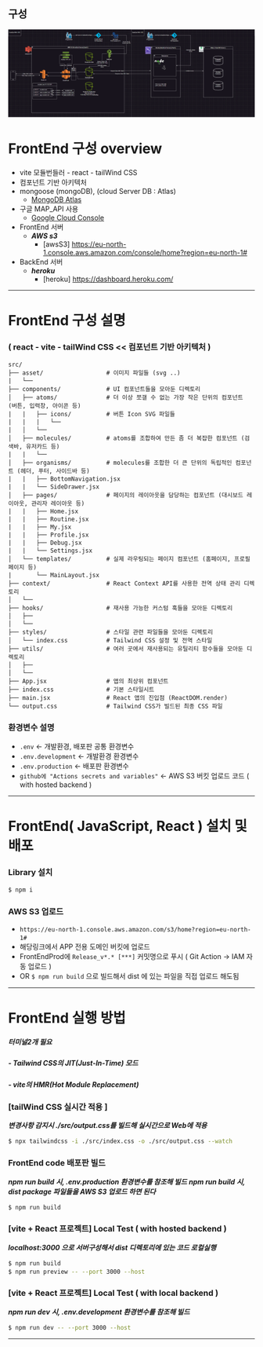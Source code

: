 ## 구성
![구성](구성도.png)

#### 
# FrontEnd 구성 overview
#### 
- vite 모듈번들러 - react - tailWind CSS
- 컴포넌트 기반 아키텍처
- mongoose (mongoDB), (cloud Server DB : Atlas)
  - [MongoDB Atlas](https://cloud.mongodb.com/v2#/org/66fcba7d069a4d43c73cf7af/projects)
- 구글 MAP_API 사용
  - [Google Cloud Console](https://console.cloud.google.com/apis/credentials?hl=ko&project=effective-brook-437306-h0)
- FrontEnd 서버
  - ***AWS s3***
    - [awsS3] https://eu-north-1.console.aws.amazon.com/console/home?region=eu-north-1#
- BackEnd 서버
  - ***heroku***
    - [heroku] https://dashboard.heroku.com/

___

#### 
# FrontEnd 구성 설명
#### 

### ( react - vite - tailWind CSS << 컴포넌트 기반 아키텍처 )
```tree
src/
├── asset/                  # 이미지 파일들 (svg ..)
|   └──                     
├── components/             # UI 컴포넌트들을 모아둔 디렉토리
│   ├── atoms/              # 더 이상 쪼갤 수 없는 가장 작은 단위의 컴포넌트 (버튼, 입력창, 아이콘 등)
|   |   ├── icons/          # 버튼 Icon SVG 파일들
|   |   |   └── 
|   │   └── 
│   ├── molecules/          # atoms를 조합하여 만든 좀 더 복잡한 컴포넌트 (검색바, 유저카드 등) 
|   |   └──
│   ├── organisms/          # molecules를 조합한 더 큰 단위의 독립적인 컴포넌트 (헤더, 푸터, 사이드바 등)
|   |   ├── BottomNavigation.jsx
|   |   └── SideDrawer.jsx
│   ├── pages/              # 페이지의 레이아웃을 담당하는 컴포넌트 (대시보드 레이아웃, 관리자 레이아웃 등)
|   |   ├── Home.jsx
|   |   ├── Routine.jsx
|   |   ├── My.jsx
|   |   ├── Profile.jsx
|   |   ├── Debug.jsx
|   |   └── Settings.jsx
│   └── templates/          # 실제 라우팅되는 페이지 컴포넌트 (홈페이지, 프로필페이지 등)
|       └── MainLayout.jsx
├── context/                # React Context API를 사용한 전역 상태 관리 디렉토리
│   └── 
├── hooks/                  # 재사용 가능한 커스텀 훅들을 모아둔 디렉토리
│   ├── 
│   └──
├── styles/                 # 스타일 관련 파일들을 모아둔 디렉토리
│   └── index.css           # Tailwind CSS 설정 및 전역 스타일
├── utils/                  # 여러 곳에서 재사용되는 유틸리티 함수들을 모아둔 디렉토리
│   ├── 
│   └── 
├── App.jsx                 # 앱의 최상위 컴포넌트
├── index.css               # 기본 스타일시트
├── main.jsx                # React 앱의 진입점 (ReactDOM.render)
└── output.css              # Tailwind CSS가 빌드된 최종 CSS 파일
```

### 환경변수 설명
  - `.env` <- 개발환경, 배포판 공통 환경변수
  - `.env.development` <- 개발환경 환경변수
  - `.env.production`  <- 배포판 환경변수
  - `github에 "Actions secrets and variables"` <- AWS S3 버킷 업로드 코드 ( with hosted backend )

___

#### 
# FrontEnd( JavaScript, React ) 설치 및 배포
#### 

### Library 설치
```bash
$ npm i
```

### AWS S3 업로드
  - `https://eu-north-1.console.aws.amazon.com/s3/home?region=eu-north-1#` 
  - 해당링크에서 APP 전용 도메인 버킷에 업로드
  - FrontEndProd에 `Release_v*.* [***]` 커밋명으로 푸시 ( Git Action -> IAM 자동 업로드 )
  - OR `$ npm run build` 으로 빌드해서 dist 에 있는 파일을 직접 업로드 해도됨

___

#### 
# FrontEnd 실행 방법 
##### 터미널2개 필요
#####  - Tailwind CSS의 JIT(Just-In-Time) 모드
#####  - vite의 HMR(Hot Module Replacement)
#### 

### [tailWind CSS 실시간 적용 ]
***변경사항 감지시 ./src/output.css를 빌드해 실시간으로 Web에 적용***
```bash
$ npx tailwindcss -i ./src/index.css -o ./src/output.css --watch
```
### FrontEnd code 배포판 빌드
***npm run build 시, .env.production 환경변수를 참조해 빌드***
***npm run build 시, dist package 파일들을 AWS S3 업로드 하면 된다***
```bash
$ npm run build
```
### [vite + React 프로젝트] Local Test ( with hosted backend )
***localhost:3000 으로 서버구성해서 dist 디렉토리에 있는 코드 로컬실행***
```bash
$ npm run build
$ npm run preview -- --port 3000 --host
```
### [vite + React 프로젝트] Local Test ( with local backend )
***npm run dev 시, .env.development 환경변수를 참조해 빌드***
```bash
$ npm run dev -- --port 3000 --host
```

___